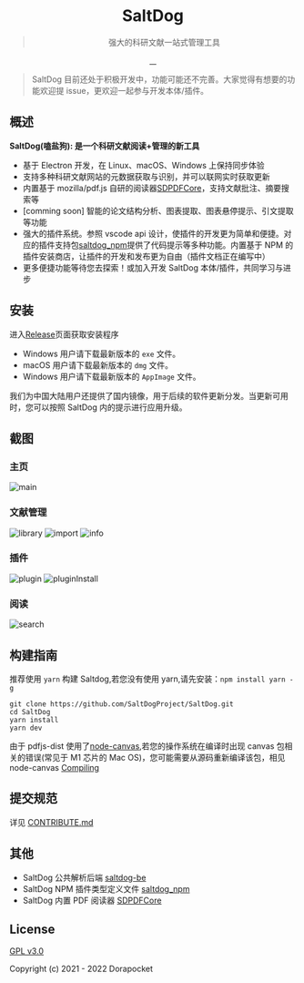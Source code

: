 <div align="center">
  <img src="https://raw.githubusercontent.com/SaltDogProject/SaltDog/main/public/images/logo.png" alt="">
  <h1>SaltDog</h1>
  <blockquote>强大的科研文献一站式管理工具</blockquote>
  <a href="https://github.com/SaltDogProject/SaltDog/actions">
    <img src="https://img.shields.io/badge/code%20style-standard-green.svg?style=flat-square" alt="">
  </a>
  <a href="https://github.com/SaltDogProject/SaltDog/actions">
    <img src="https://github.com/Molunerfinn/PicGo/actions/workflows/main.yml/badge.svg" alt="">
  </a>
  <a href="https://github.com/SaltDogProject/SaltDog/releases">
    <img src="https://img.shields.io/github/downloads/SaltDogProject/SaltDog/total.svg?style=flat-square" alt="">
  </a>
  <a href="https://github.com/SaltDogProject/SaltDog/releases/latest">
    <img src="https://img.shields.io/github/release/SaltDogProject/SaltDog.svg?style=flat-square" alt="">
  </a>
</div>

> SaltDog 目前还处于积极开发中，功能可能还不完善。大家觉得有想要的功能欢迎提 issue，更欢迎一起参与开发本体/插件。

## 概述

**SaltDog(嗑盐狗): 是一个科研文献阅读+管理的新工具**

-   基于 Electron 开发，在 Linux、macOS、Windows 上保持同步体验
-   支持多种科研文献网站的元数据获取与识别，并可以联网实时获取更新
-   内置基于 mozilla/pdf.js 自研的阅读器[SDPDFCore](https://github.com/SaltDogProject/SDPDFCore)，支持文献批注、摘要搜索等
-   [comming soon] 智能的论文结构分析、图表提取、图表悬停提示、引文提取等功能
-   强大的插件系统。参照 vscode api 设计，使插件的开发更为简单和便捷。对应的插件支持包[saltdog_npm](https://github.com/SaltDogProject/saltdog_npm)提供了代码提示等多种功能。内置基于 NPM 的插件安装商店，让插件的开发和发布更为自由（插件文档正在编写中）
-   更多便捷功能等待您去探索！或加入开发 SaltDog 本体/插件，共同学习与进步

## 安装

进入[Release](https://github.com/SaltDogProject/SaltDog/releases)页面获取安装程序

-   Windows 用户请下载最新版本的 `exe` 文件。
-   macOS 用户请下载最新版本的 `dmg` 文件。
-   Windows 用户请下载最新版本的 `AppImage` 文件。

我们为中国大陆用户还提供了国内镜像，用于后续的软件更新分发。当更新可用时，您可以按照 SaltDog 内的提示进行应用升级。

## 截图

### 主页

![main](https://raw.githubusercontent.com/SaltDogProject/SaltDog/main/.imgs/main.png)

### 文献管理

![library](https://raw.githubusercontent.com/SaltDogProject/SaltDog/main/.imgs/library.png)
![import](https://raw.githubusercontent.com/SaltDogProject/SaltDog/main/.imgs/import.png)
![info](https://raw.githubusercontent.com/SaltDogProject/SaltDog/main/.imgs/info.png)

### 插件

![plugin](https://raw.githubusercontent.com/SaltDogProject/SaltDog/main/.imgs/plugin.png)
![pluginInstall](https://raw.githubusercontent.com/SaltDogProject/SaltDog/main/.imgs/plugininstall.png)

### 阅读

![search](https://raw.githubusercontent.com/SaltDogProject/SaltDog/main/.imgs/search.png)

## 构建指南

推荐使用 `yarn` 构建 Saltdog,若您没有使用 yarn,请先安装：`npm install yarn -g`

```
git clone https://github.com/SaltDogProject/SaltDog.git
cd SaltDog
yarn install
yarn dev
```

由于 pdfjs-dist 使用了[node-canvas](https://github.com/Automattic/node-canvas#compiling),若您的操作系统在编译时出现 canvas 包相关的错误(常见于 M1 芯片的 Mac OS)，您可能需要从源码重新编译该包，相见 node-canvas [Compiling](https://github.com/Automattic/node-canvas#compiling)

## 提交规范

详见 [CONTRIBUTE.md](https://github.com/SaltDogProject/SaltDog/blob/main/CONTRIBUTE.md)

## 其他

-   SaltDog 公共解析后端 [saltdog-be](https://github.com/SaltDogProject/saltdog-be)
-   SaltDog NPM 插件类型定义文件 [saltdog_npm](https://github.com/SaltDogProject/saltdog_npm)
-   SaltDog 内置 PDF 阅读器 [SDPDFCore](https://github.com/SaltDogProject/SDPDFCore)

## License

[GPL v3.0](https://opensource.org/licenses/GPL-3.0)

Copyright (c) 2021 - 2022 Dorapocket
